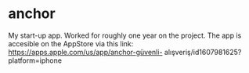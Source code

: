 # anchor
My start-up app. Worked for roughly one year on the project. The app is accesible on the AppStore via this link: https://apps.apple.com/us/app/anchor-güvenli- alışveriş/id1607981625?platform=iphone 
